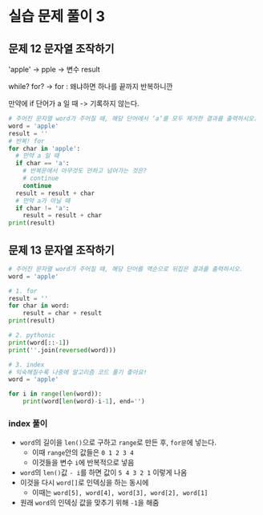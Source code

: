 # 실습 문제 풀이 3

## 문제 12 문자열 조작하기

'apple' -> pple -> 변수 result

while? for? -> for : 왜냐하면 하나를 끝까지 반복하니깐

만약에 if 단어가 a 일 때 -> 기록하지 않는다.

```python
# 주어진 문자열 word가 주어질 때, 해당 단어에서 ‘a’를 모두 제거한 결과를 출력하시오.
word = 'apple'
result = ''
# 반복! for
for char in 'apple':
  # 만약 a 일 때
  if char == 'a':
  	# 반복문에서 아무것도 안하고 넘어가는 것은?
    # continue
    continue
  result = result + char
  # 만약 a가 아닐 때
  if char != 'a':
    result = result + char
print(result)
```



## 문제 13 문자열 조작하기

```python
# 주어진 문자열 word가 주어질 때, 해당 단어를 역순으로 뒤집은 결과를 출력하시오.
word = 'apple'

# 1. for
result = ''
for char in word:
    result = char + result
print(result)

# 2. pythonic
print(word[::-1])
print(''.join(reversed(word)))

# 3. index
# 익숙해질수록 나중에 알고리즘 코드 풀기 좋아요!
word = 'apple'

for i in range(len(word)):
    print(word[len(word)-i-1], end='')
```

### index 풀이

- `word`의 길이을 `len()`으로 구하고 `range`로 만든 후, `for문`에 넣는다.
  - 이때 `range`안의 값들은 `0 1 2 3 4`
  - 이것들을 변수 `i`에 반복적으로 넣음
- `word`의 `len()`값 `- i`를 하면 값이 `5 4 3 2 1` 이렇게 나옴
- 이것을 다시 `word[]`로 인덱싱을 하는 동시에 
  - 이때는 `word[5], word[4], word[3], word[2], word[1]`
- 원래 `word`의 인덱싱 값을 맞추기 위해 `-1`을 해줌

